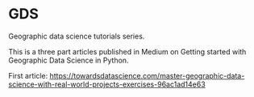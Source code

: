 # GDS
Geographic data science tutorials series.

This is a three part articles published in Medium on Getting started with Geographic Data Science in Python.

First article: https://towardsdatascience.com/master-geographic-data-science-with-real-world-projects-exercises-96ac1ad14e63
